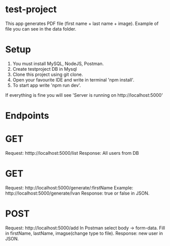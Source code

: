# test-project
This app generates PDF file (first name + last name + image). Example of file you can see in the data folder.

# Setup

1. You must install MySQL, NodeJS, Postman.
2. Create testproject DB in Mysql
3. Clone this project using git clone.
4. Open your favourite IDE and write in terminal 'npm install'.
5. To start app write 'npm run dev'.

If everything is fine you will see 'Server is running on http://localhost:5000'

# Endpoints

# GET

Request:
    htttp://localhost:5000/list
Response: All users from DB

# GET

Request:
  http://localhost:5000/generate/:firstName
  Example: http://localhost:5000/generate/Ivan
Response: 
  true or false in JSON.

# POST

Request:
  http://localhost:5000/add
In Postman select body -> form-data. Fill in firstName, lastName, imagse(change type to file).
Response: 
  new user in JSON.
